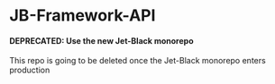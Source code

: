 # JB-Framework-API

#### DEPRECATED: Use the new Jet-Black monorepo

This repo is going to be deleted once the Jet-Black monorepo enters production
